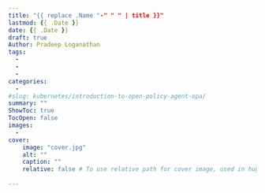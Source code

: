 ```yaml
---
title: "{{ replace .Name "-" " " | title }}"
lastmod: {{ .Date }}
date: {{ .Date }}
draft: true
Author: Pradeep Loganathan
tags: 
  - 
  - 
  - 
categories:
  - 
#slug: kubernetes/introduction-to-open-policy-agent-opa/
summary: ""
ShowToc: true
TocOpen: false
images:
  - 
cover:
    image: "cover.jpg"
    alt: ""
    caption: ""
    relative: false # To use relative path for cover image, used in hugo Page-bundles
 
---
```

